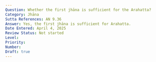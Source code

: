 ```yaml
---
Question: Whether the first jhāna is sufficient for the Arahatta?
Category: Jhāna
Sutta References: AN 9.36
Answer: Yes, the first jhāna is sufficient for Arahatta.
Date Entered: April 4, 2025
Review Status: Not started
Level: 
Priority: 
Number: 
Draft: true
---
```


